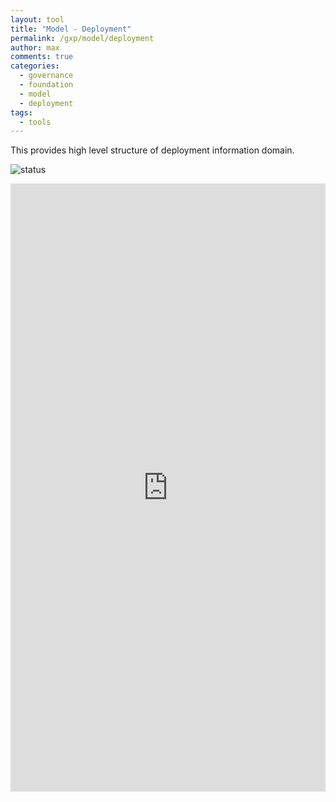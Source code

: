 ```yaml
---
layout: tool
title: "Model - Deployment"
permalink: /gxp/model/deployment
author: max
comments: true
categories:
  - governance
  - foundation
  - model
  - deployment
tags:
  - tools
---
```


This provides high level structure of deployment information domain.

![status](https://img.shields.io/badge/status-draft-red)

<iframe
  frameborder="0"
  style="width:100%;height:973px;"
  src="https://viewer.diagrams.net/#Uhttps%3A%2F%2Fdrive.google.com%2Fuc%3Fid%3D1_zJGPqLyKv3ge-Ix_rUu0QOnsjGJUpCq">
</iframe>
